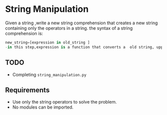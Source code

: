 # String Manipulation

Given a string ,write a new string comprehension that creates a new string containing only the operators in a string.
the syntax of a string comprehension is:

```python
new_string=[expression in old_string ]
-in this step,expression is a function that converts a  old string, upper case, to lowercase and in reverse order .
```

## TODO

- Completing `string_manipulation.py`

## Requirements

- Use only the string operators to solve the problem.
- No modules can be imported.


